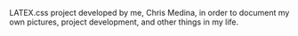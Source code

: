 LATEX.css project developed by me, Chris Medina, in order to document my own pictures, project development, and other things in my life.

